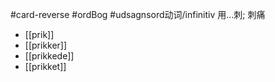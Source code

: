 #card-reverse #ordBog 
#udsagnsord动词/infinitiv 用...刺; 刺痛
- [[prik]]
- [[prikker]]
- [[prikkede]]
- [[prikket]]